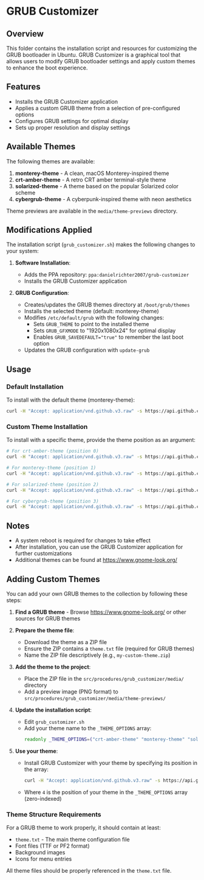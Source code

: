# GRUB Customizer

## Overview
This folder contains the installation script and resources for customizing the GRUB bootloader in Ubuntu. GRUB Customizer is a graphical tool that allows users to modify GRUB bootloader settings and apply custom themes to enhance the boot experience.

## Features

- Installs the GRUB Customizer application
- Applies a custom GRUB theme from a selection of pre-configured options
- Configures GRUB settings for optimal display
- Sets up proper resolution and display settings

## Available Themes

The following themes are available:

1. **monterey-theme** - A clean, macOS Monterey-inspired theme
2. **crt-amber-theme** - A retro CRT amber terminal-style theme
3. **solarized-theme** - A theme based on the popular Solarized color scheme
4. **cybergrub-theme** - A cyberpunk-inspired theme with neon aesthetics

Theme previews are available in the `media/theme-previews` directory.

## Modifications Applied

The installation script (`grub_customizer.sh`) makes the following changes to your system:

1. **Software Installation**:
   - Adds the PPA repository: `ppa:danielrichter2007/grub-customizer`
   - Installs the GRUB Customizer application

2. **GRUB Configuration**:
   - Creates/updates the GRUB themes directory at `/boot/grub/themes`
   - Installs the selected theme (default: monterey-theme)
   - Modifies `/etc/default/grub` with the following changes:
     - Sets `GRUB_THEME` to point to the installed theme
     - Sets `GRUB_GFXMODE` to "1920x1080x24" for optimal display
     - Enables `GRUB_SAVEDEFAULT="true"` to remember the last boot option
   - Updates the GRUB configuration with `update-grub`

## Usage

### Default Installation

To install with the default theme (monterey-theme):

```bash
curl -H "Accept: application/vnd.github.v3.raw" -s https://api.github.com/repos/Multitec-UA/pimp_my_ubuntu/contents/src/procedures/grub_customizer/grub_customizer.sh | sudo bash
```

### Custom Theme Installation

To install with a specific theme, provide the theme position as an argument:

```bash
# For crt-amber-theme (position 0)
curl -H "Accept: application/vnd.github.v3.raw" -s https://api.github.com/repos/Multitec-UA/pimp_my_ubuntu/contents/src/procedures/grub_customizer/grub_customizer.sh | sudo bash -s 1

# For monterey-theme (position 1)
curl -H "Accept: application/vnd.github.v3.raw" -s https://api.github.com/repos/Multitec-UA/pimp_my_ubuntu/contents/src/procedures/grub_customizer/grub_customizer.sh | sudo bash -s 2

# For solarized-theme (position 2)
curl -H "Accept: application/vnd.github.v3.raw" -s https://api.github.com/repos/Multitec-UA/pimp_my_ubuntu/contents/src/procedures/grub_customizer/grub_customizer.sh | sudo bash -s 3

# For cybergrub-theme (position 3)
curl -H "Accept: application/vnd.github.v3.raw" -s https://api.github.com/repos/Multitec-UA/pimp_my_ubuntu/contents/src/procedures/grub_customizer/grub_customizer.sh | sudo bash -s 3
```

## Notes

- A system reboot is required for changes to take effect
- After installation, you can use the GRUB Customizer application for further customizations
- Additional themes can be found at https://www.gnome-look.org/ 

## Adding Custom Themes

You can add your own GRUB themes to the collection by following these steps:

1. **Find a GRUB theme** - Browse https://www.gnome-look.org/ or other sources for GRUB themes
2. **Prepare the theme file**:
   - Download the theme as a ZIP file
   - Ensure the ZIP contains a `theme.txt` file (required for GRUB themes)
   - Name the ZIP file descriptively (e.g., `my-custom-theme.zip`)

3. **Add the theme to the project**:
   - Place the ZIP file in the `src/procedures/grub_customizer/media/` directory
   - Add a preview image (PNG format) to `src/procedures/grub_customizer/media/theme-previews/`

4. **Update the installation script**:
   - Edit `grub_customizer.sh`
   - Add your theme name to the `_THEME_OPTIONS` array:
     ```bash
     readonly _THEME_OPTIONS=("crt-amber-theme" "monterey-theme" "solarized-theme" "cybergrub-theme" "my-custom-theme")
     ```

5. **Use your theme**:
   - Install GRUB Customizer with your theme by specifying its position in the array:
     ```bash
     curl -H "Accept: application/vnd.github.v3.raw" -s https://api.github.com/repos/Multitec-UA/pimp_my_ubuntu/contents/src/procedures/grub_customizer/grub_customizer.sh | sudo bash -s 4
     ```
   - Where `4` is the position of your theme in the `_THEME_OPTIONS` array (zero-indexed)

### Theme Structure Requirements

For a GRUB theme to work properly, it should contain at least:

- `theme.txt` - The main theme configuration file
- Font files (TTF or PF2 format)
- Background images
- Icons for menu entries

All theme files should be properly referenced in the `theme.txt` file. 